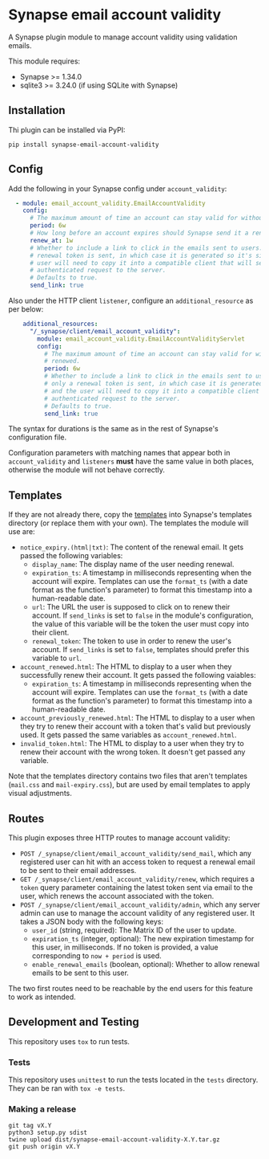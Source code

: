 # Synapse email account validity

A Synapse plugin module to manage account validity using validation emails.

This module requires:

* Synapse >= 1.34.0
* sqlite3 >= 3.24.0 (if using SQLite with Synapse)

## Installation

Thi plugin can be installed via PyPI:

```
pip install synapse-email-account-validity
```

## Config

Add the following in your Synapse config under `account_validity`:

```yaml
  - module: email_account_validity.EmailAccountValidity
    config:
      # The maximum amount of time an account can stay valid for without being renewed.
      period: 6w
      # How long before an account expires should Synapse send it a renewal email.
      renew_at: 1w
      # Whether to include a link to click in the emails sent to users. If false, only a
      # renewal token is sent, in which case it is generated so it's simpler, and the
      # user will need to copy it into a compatible client that will send an
      # authenticated request to the server.
      # Defaults to true.
      send_link: true
```

Also under the HTTP client `listener`, configure an `additional_resource` as per below:

```yaml
    additional_resources:
      "/_synapse/client/email_account_validity":
        module: email_account_validity.EmailAccountValidityServlet
        config:
          # The maximum amount of time an account can stay valid for without being
          # renewed.
          period: 6w
          # Whether to include a link to click in the emails sent to users. If false,
          # only a renewal token is sent, in which case it is generated so it's simpler,
          # and the user will need to copy it into a compatible client that will send an
          # authenticated request to the server.
          # Defaults to true.
          send_link: true
```

The syntax for durations is the same as in the rest of Synapse's configuration file.

Configuration parameters with matching names that appear both in `account_validity` and
`listeners` __must__ have the same value in both places, otherwise the module will not
behave correctly.

## Templates

If they are not already there, copy the [templates](/email_account_validity/templates)
into Synapse's templates directory (or replace them with your own). The templates the
module will use are:

* `notice_expiry.(html|txt)`: The content of the renewal email. It gets passed the
  following variables:
    * `display_name`: The display name of the user needing renewal.
    * `expiration_ts`: A timestamp in milliseconds representing when the account will
      expire. Templates can use the `format_ts` (with a date format as the function's
      parameter) to format this timestamp into a human-readable date.
    * `url`: The URL the user is supposed to click on to renew their account. If
      `send_links` is set to `false` in the module's configuration, the value of this
      variable will be the token the user must copy into their client.
    * `renewal_token`: The token to use in order to renew the user's account. If
      `send_links` is set to `false`, templates should prefer this variable to `url`.
* `account_renewed.html`: The HTML to display to a user when they successfully renew
  their account. It gets passed the following vaiables:
    * `expiration_ts`: A timestamp in milliseconds representing when the account will
      expire. Templates can use the `format_ts` (with a date format as the function's
      parameter) to format this timestamp into a human-readable date.
* `account_previously_renewed.html`: The HTML to display to a user when they try to renew
  their account with a token that's valid but previously used. It gets passed the same
  variables as `account_renewed.html`.
* `invalid_token.html`: The HTML to display to a user when they try to renew their account
  with the wrong token. It doesn't get passed any variable.

Note that the templates directory contains two files that aren't templates (`mail.css`
and `mail-expiry.css`), but are used by email templates to apply visual adjustments.

## Routes

This plugin exposes three HTTP routes to manage account validity:

* `POST /_synapse/client/email_account_validity/send_mail`, which any registered user can
  hit with an access token to request a renewal email to be sent to their email addresses.
* `GET /_synapse/client/email_account_validity/renew`, which requires a `token` query
  parameter containing the latest token sent via email to the user, which renews the
  account associated with the token.
* `POST /_synapse/client/email_account_validity/admin`, which any server admin can use to
  manage the account validity of any registered user. It takes a JSON body with the
  following keys:
    * `user_id` (string, required): The Matrix ID of the user to update.
    * `expiration_ts` (integer, optional): The new expiration timestamp for this user, in
      milliseconds. If no token is provided, a value corresponding to `now + period` is
      used.
    * `enable_renewal_emails` (boolean, optional): Whether to allow renewal emails to be
      sent to this user.

The two first routes need to be reachable by the end users for this feature to work as
intended.

## Development and Testing

This repository uses `tox` to run tests.

### Tests

This repository uses `unittest` to run the tests located in the `tests`
directory. They can be ran with `tox -e tests`.

### Making a release

```
git tag vX.Y
python3 setup.py sdist
twine upload dist/synapse-email-account-validity-X.Y.tar.gz
git push origin vX.Y
```